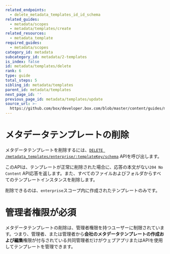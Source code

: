 ```yaml
---
related_endpoints:
  - delete_metadata_templates_id_id_schema
related_guides:
  - metadata/scopes
  - metadata/templates/create
related_resources:
  - metadata_template
required_guides:
  - metadata/scopes
category_id: metadata
subcategory_id: metadata/2-templates
is_index: false
id: metadata/templates/delete
rank: 6
type: guide
total_steps: 5
sibling_id: metadata/templates
parent_id: metadata/templates
next_page_id: ''
previous_page_id: metadata/templates/update
source_url: >-
  https://github.com/box/developer.box.com/blob/master/content/guides/metadata/2-templates/6-delete.md
---
```

# メタデータテンプレートの削除

メタデータテンプレートを削除するには、[`DELETE
/metadata_templates/enterprise/:templateKey/schema`][endpoint] APIを呼び出します。

<Samples id="delete_metadata_templates_id_id_schema">

</Samples>

このAPIは、テンプレートが正常に削除された場合に、応答の本文がない`204 No Content` API応答を返します。また、すべてのファイルおよびフォルダからすべてのテンプレートインスタンスを削除します。

削除できるのは、`enterprise`スコープ内に作成されたテンプレートのみです。

<Message warning>

# 管理者権限が必須

メタデータテンプレートの削除は、管理者権限を持つユーザーに制限されています。つまり、管理者、または管理者から**会社のメタデータテンプレートの作成および編集**権限が付与されている共同管理者だけがウェブアプリまたはAPIを使用してテンプレートを管理できます。

</Message>

[endpoint]: e://delete_metadata_templates_id_id_schema
